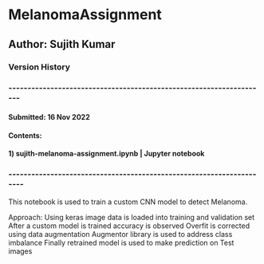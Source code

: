 # MelanomaAssignment
## Author: Sujith Kumar
###
### Version History
### --------------------------------------------------------------------
#### Submitted: 16 Nov 2022
#### Contents: 
#### 1) sujith-melanoma-assignment.ipynb   | Jupyter notebook
### ---------------------------------------------------------------------
This notebook is used to train a custom CNN model to detect Melanoma.


Approach:
Using keras image data is loaded into training and validation set
After a custom model is trained accuracy is observed
Overfit is corrected using data augmentation
Augmentor library is used to address class imbalance
Finally retrained model is used to make prediction on Test images
